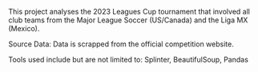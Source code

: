 This project analyses the 2023 Leagues Cup tournament that involved all club teams from the Major League Soccer (US/Canada) and the Liga MX (Mexico). 

Source Data: Data is scrapped from the official competition website.

Tools used include but are not limited to: Splinter, BeautifulSoup, Pandas 
